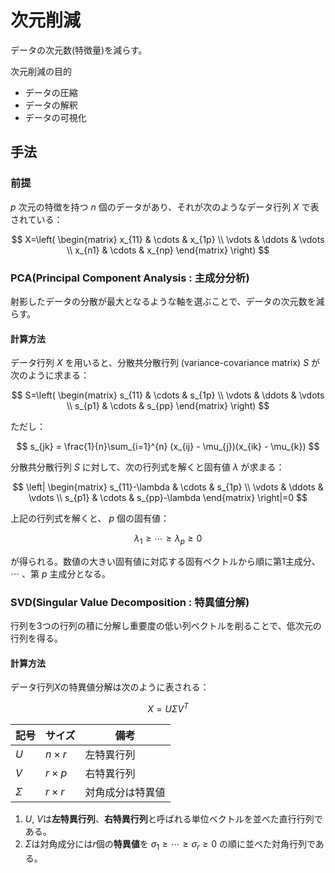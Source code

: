 # 次元削減
データの次元数(特徴量)を減らす。

次元削減の目的
- データの圧縮
- データの解釈
- データの可視化

## 手法
### 前提
$p$ 次元の特徴を持つ $n$ 個のデータがあり、それが次のようなデータ行列 $X$ で表されている：

$$
X=\left(
\begin{matrix}
    x_{11} & \cdots  & x_{1p} \\
    \vdots & \ddots & \vdots \\
    x_{n1} & \cdots & x_{np} 
\end{matrix}
\right)
$$

### PCA(Principal Component Analysis : 主成分分析)
射影したデータの分散が最大となるような軸を選ぶことで、データの次元数を減らす。
#### 計算方法
データ行列 $X$ を用いると、分散共分散行列 (variance-covariance matrix) $S$ が次のように求まる：

$$
S=\left(
\begin{matrix}
    s_{11} & \cdots  & s_{1p} \\
    \vdots & \ddots & \vdots \\
    s_{p1} & \cdots & s_{pp} 
\end{matrix}
\right)
$$

ただし：

$$
s_{jk} = \frac{1}{n}\sum_{i=1}^{n} (x_{ij} - \mu_{j})(x_{ik} - \mu_{k})
$$

分散共分散行列 $S$ に対して、次の行列式を解くと固有値 $\lambda$ が求まる：

$$
\left|
\begin{matrix}
    s_{11}-\lambda & \cdots  & s_{1p} \\
    \vdots & \ddots & \vdots \\
    s_{p1} & \cdots & s_{pp}-\lambda 
\end{matrix}
\right|=0
$$

上記の行列式を解くと、 $p$ 個の固有値：

$$
\lambda_{1} \geq \cdots \geq \lambda_{p} \geq 0
$$

が得られる。数値の大きい固有値に対応する固有ベクトルから順に第1主成分、 $\cdots$ 、第 $p$ 主成分となる。

### SVD(Singular Value Decomposition : 特異値分解)
行列を3つの行列の積に分解し重要度の低い列ベクトルを削ることで、低次元の行列を得る。

#### 計算方法

データ行列$X$の特異値分解は次のように表される：

$$
X = U\Sigma V^T
$$

| 記号 | サイズ | 備考 |
| ---- | --- | ---- |
| $U$ | $n\times r$ | 左特異行列 |
| $V$ | $r\times p$ | 右特異行列 |
| $\Sigma$ | $r\times r$ | 対角成分は特異値 |

1. $U$, $V$は**左特異行列**、**右特異行列**と呼ばれる単位ベクトルを並べた直行行列である。
2. $\Sigma$は対角成分には$r$個の**特異値**を
$\sigma_{1} \geq \cdots \geq \sigma_{r} \geq 0$
の順に並べた対角行列である。
